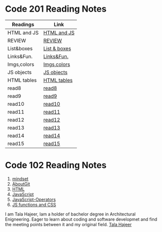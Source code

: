 # Code 201 Reading Notes

|   Readings   |            Link           |
|      ---     |              ---          |
|  HTML and JS | [HTML and JS](201/read01) |   
|    REVIEW    |     [REVIEW](201/read02)  |   
|  List&boxes  | [List & boxes](201/read03)|   
|  Links&Fun.  |  [Links&Fun.](201/read04) |  
| Imgs,colors  |  [Imgs,colors](201/read05)|  
|  JS objects  |  [JS objects](201/read06) |  
| HTML tables  | [HTML tables](201/read07) |  
|    read8     |     [read8](201/read08)   |  
|    read9     |     [read9](201/read09)   | 
|    read10    |     [read10](201/read10)  |   
|    read11    |     [read11](201/read11)  |  
|    read12    |     [read12](201/read12)  |  
|    read13    |     [read13](201/read13)  |  
|    read14    |     [read14](201/read14)  |  
|    read15    |     [read15](201/read15)  |  


# Code 102 Reading Notes
1. [mindset](102/read01a)
2. [AboutGit](102/read02b)
3. [HTML](102/read03a)
4. [JavaScript](102/read04a)
5. [JavaScript-Operators](102/read05a)
6. [JS functions and CSS](102/read06a)


I am Tala Hajeer, Iam a holder of bachelor degree in Architectural Enigneering. Eager to learn about coding and software developmet and find the meeting points between it and my original field.
[Tala Hajeer](https://github.com/talahajeer) 
